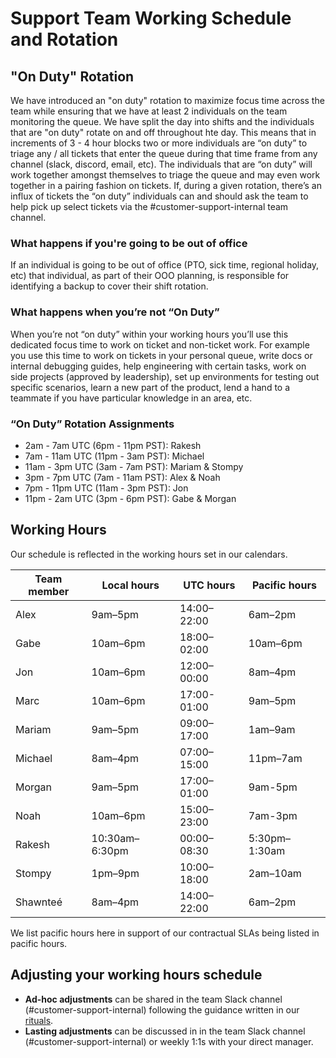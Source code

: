 # Support Team Working Schedule and Rotation

## "On Duty" Rotation

We have introduced an "on duty" rotation to maximize focus time across the team while ensuring that we have at least 2 individuals on the team monitoring the queue. We have split the day into shifts and the individuals that are "on duty" rotate on and off throughout hte day. This means that in increments of 3 - 4 hour blocks two or more individuals are “on duty” to triage any / all tickets that enter the queue during that time frame from any channel (slack, discord, email, etc). The individuals that are “on duty” will work together amongst themselves to triage the queue and may even work together in a pairing fashion on tickets. If, during a given rotation, there’s an influx of tickets the “on duty” individuals can and should ask the team to help pick up select tickets via the #customer-support-internal team channel.

### What happens if you're going to be out of office

If an individual is going to be out of office (PTO, sick time, regional holiday, etc) that individual, as part of their OOO planning, is responsible for identifying a backup to cover their shift rotation.

### What happens when you’re not “On Duty”

When you’re not “on duty” within your working hours you’ll use this dedicated focus time to work on ticket and non-ticket work. For example you use this time to work on tickets in your personal queue, write docs or internal debugging guides, help engineering with certain tasks, work on side projects (approved by leadership), set up environments for testing out specific scenarios, learn a new part of the product, lend a hand to a teammate if you have particular knowledge in an area, etc.

### “On Duty” Rotation Assignments

- 2am - 7am UTC (6pm - 11pm PST): Rakesh
- 7am - 11am UTC (11pm - 3am PST): Michael
- 11am - 3pm UTC (3am - 7am PST): Mariam & Stompy
- 3pm - 7pm UTC (7am - 11am PST): Alex & Noah
- 7pm - 11pm UTC (11am - 3pm PST): Jon
- 11pm - 2am UTC (3pm - 6pm PST): Gabe & Morgan

## Working Hours

Our schedule is reflected in the working hours set in our calendars.

| Team member | Local hours    | UTC hours   | Pacific hours |
| ----------- | -------------- | ----------- | ------------- |
| Alex        | 9am–5pm        | 14:00–22:00 | 6am–2pm       |
| Gabe        | 10am–6pm       | 18:00–02:00 | 10am–6pm      |
| Jon         | 10am–6pm       | 12:00–00:00 | 8am–4pm       |
| Marc        | 10am–6pm       | 17:00-01:00 | 9am–5pm       |
| Mariam      | 9am–5pm        | 09:00–17:00 | 1am–9am       |
| Michael     | 8am–4pm        | 07:00–15:00 | 11pm–7am      |
| Morgan      | 9am–5pm        | 17:00–01:00 | 9am-5pm       |
| Noah        | 10am–6pm       | 15:00–23:00 | 7am-3pm       |
| Rakesh      | 10:30am–6:30pm | 00:00–08:30 | 5:30pm–1:30am |
| Stompy      | 1pm–9pm        | 10:00–18:00 | 2am–10am      |
| Shawnteé    | 8am–4pm        | 14:00–22:00 | 6am–2pm       |

We list pacific hours here in support of our contractual SLAs being listed in pacific hours.

## Adjusting your working hours schedule

- **Ad-hoc adjustments** can be shared in the team Slack channel (#customer-support-internal) following the guidance written in our [rituals](../team-culture/index.md).
- **Lasting adjustments** can be discussed in in the team Slack channel (#customer-support-internal) or weekly 1:1s with your direct manager.
